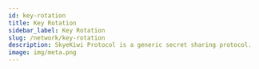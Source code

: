 ```yaml
---
id: key-rotation
title: Key Rotation
sidebar_label: Key Rotation
slug: /network/key-rotation
description: SkyeKiwi Protocol is a generic secret sharing protocol. 
image: img/meta.png
---
```

